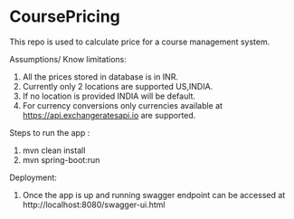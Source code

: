 # CoursePricing
This repo is used to calculate price for a course management system.

Assumptions/ Know limitations:
1. All the prices stored in database is in INR.
2. Currently only 2 locations are supported US,INDIA.
3. If no location is provided INDIA will be default.
4. For currency conversions only currencies available at https://api.exchangeratesapi.io are supported.


Steps to run the app :
1. mvn clean install
2. mvn spring-boot:run

Deployment:
1. Once the app is up and running swagger endpoint can be accessed at http://localhost:8080/swagger-ui.html

